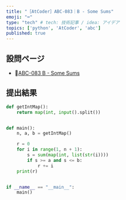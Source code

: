 ```yaml
---
title: "［AtCoder］ABC-083｜B - Some Sums"
emoji: "⌨️"
type: "tech" # tech: 技術記事 / idea: アイデア
topics: ['python', 'AtCoder', 'abc']
published: true
---
```


## 設問ページ

- 🔗[ABC-083 B - Some Sums](https://atcoder.jp/contests/abc083/tasks/abc083_b)

## 提出結果

```python
def getIntMap():
    return map(int, input().split())


def main():
    n, a, b = getIntMap()

    r = 0
    for i in range(1, n + 1):
        s = sum(map(int, list(str(i))))
        if s >= a and s <= b:
            r += i
    print(r)


if __name__ == "__main__":
    main()
```
